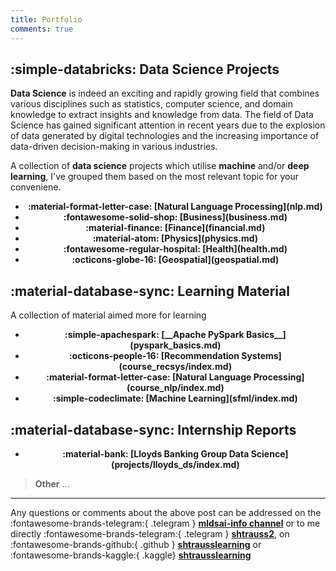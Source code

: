 ```yaml
---
title: Portfolio
comments: true
---
```


## **:simple-databricks: Data Science Projects**

**Data Science** is indeed an exciting and rapidly growing field that combines various disciplines such as statistics, computer science, and domain knowledge to extract insights and knowledge from data. The field of Data Science has gained significant attention in recent years due to the explosion of data generated by digital technologies and the increasing importance of data-driven decision-making in various industries.

A collection of **data science** projects which utilise **machine** and/or **deep learning**, I've grouped them based on the most relevant topic for your conveniene.


<div class="grid cards" markdown>

  - <center><b>:material-format-letter-case: [Natural Language Processing](nlp.md)</b></center>
  - <center><b>:fontawesome-solid-shop: [Business](business.md)</b></center>
  - <center><b>:material-finance: [Finance](financial.md)</b></center>
  - <center><b>:material-atom: [Physics](physics.md)</b></center>
  - <center><b>:fontawesome-regular-hospital: [Health](health.md)</b></center>
  - <center><b>:octicons-globe-16: [Geospatial](geospatial.md)</b></center>

</div>


## **:material-database-sync: Learning Material**

A collection of material aimed more for learning

<div class="grid cards" markdown>

- <center><b>:simple-apachespark: [__Apache PySpark Basics__](pyspark_basics.md)</b></center> 
- <center><b>:octicons-people-16: [Recommendation Systems](course_recsys/index.md)</b></center>
- <center><b>:material-format-letter-case: [Natural Language Processing](course_nlp/index.md)</b></center>
- <center><b>:simple-codeclimate: [Machine Learning](sfml/index.md)</b></center>

</div>


## **:material-database-sync: Internship Reports**

<div class="grid cards" markdown>

- <center><b>:material-bank: [Lloyds Banking Group Data Science](projects/lloyds_ds/index.md)</b></center>

> __Other__ ...

</div>




---

Any questions or comments about the above post can be addressed on the :fontawesome-brands-telegram:{ .telegram } **[mldsai-info channel](https://t.me/mldsai_info)** or to me directly :fontawesome-brands-telegram:{ .telegram } **[shtrauss2](https://t.me/shtrauss2)**, on :fontawesome-brands-github:{ .github } **[shtrausslearning](https://github.com/shtrausslearning)** or :fontawesome-brands-kaggle:{ .kaggle} **[shtrausslearning](https://kaggle.com/shtrausslearning)**